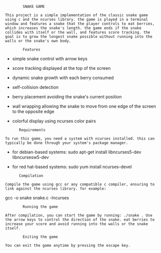 			SNAKE GAME
				
	This project is a simple implementation of the classic snake game using c and the ncurses library. the game is played in a terminal window and features a snake that the player controls to eat berries, which increases the snake's length. the game ends if the snake collides with itself or the wall, and features score tracking. the goal is to grow the longest snake possible without running into the walls or the snake's own body.
	
			Features

  -  simple snake control with arrow keys
  -  score tracking displayed at the top of the screen
  -  dynamic snake growth with each berry consumed
  -  self-collision detection
  -  berry placement avoiding the snake's current position
  -  wall wrapping allowing the snake to move from one edge of the screen to the opposite edge
  -  colorful display using ncurses color pairs
  
  			Requirements
  			
  	To run this game, you need a system with ncurses installed. this can typically be done through your system's package manager.  	
  -  for debian-based systems: sudo apt-get install libncurses5-dev libncursesw5-dev
  -  for red hat-based systems: sudo yum install ncurses-devel

			Compilation
			
	Compile the game using gcc or any compatible c compiler, ensuring to link against the ncurses library. for example: 
gcc -o snake snake.c -lncurses

			Running the game
		
	After compilation, you can start the game by running: ./snake . Use the arrow keys to control the direction of the snake. eat berries to increase your score and avoid running into the walls or the snake itself.
	
			Exiting the game
			
	You can exit the game anytime by pressing the escape key.
